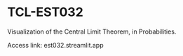 # TCL-EST032
Visualization of the Central Limit Theorem, in Probabilities.

Access link: est032.streamlit.app

